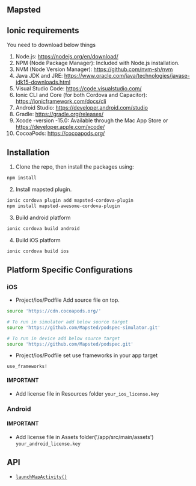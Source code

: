 ## Mapsted

## Ionic requirements
You need to download below things

1. Node.js: https://nodejs.org/en/download/
2. NPM (Node Package Manager): Included with Node.js installation.
3. NVM (Node Version Manager): https://github.com/nvm-sh/nvm
4. Java JDK and JRE: https://www.oracle.com/java/technologies/javase-jdk15-downloads.html
5. Visual Studio Code: https://code.visualstudio.com/
6. Ionic CLI and Core (for both Cordova and Capacitor): https://ionicframework.com/docs/cli
7. Android Studio: https://developer.android.com/studio
8. Gradle: https://gradle.org/releases/
9. Xcode -version -15.0: Available through the Mac App Store or https://developer.apple.com/xcode/
10. CocoaPods: https://cocoapods.org/



## Installation


1. Clone the repo, then install the packages using:
```sh
npm install
```

2. Install mapsted plugin.
```bash
ionic cordova plugin add mapsted-cordova-plugin
npm install mapsted-awesome-cordova-plugin
```

3. Build android platform
```bash
ionic cordova build android
```

4. Build iOS platform
```bash
ionic cordova build ios
```

## Platform Specific Configurations

### iOS 

- Project/ios/Podfile Add source file on top.

```sh
source 'https://cdn.cocoapods.org/'

# To run in simulator add below source target
source 'https://github.com/Mapsted/podspec-simulator.git'

# To run in device add below source target
source 'https://github.com/Mapsted/podspec.git'
```

- Project/ios/Podfile set use frameworks in your app target

```sh
use_frameworks!
```

#### IMPORTANT
- Add license file in Resources folder `your_ios_license.key`


### Android

#### IMPORTANT
- Add license file in Assets folder('/app/src/main/assets') `your_android_license.key`



## API

<docgen-index>

* [`launchMapActivity()`](#addlistenerinitcallback)

</docgen-index>
